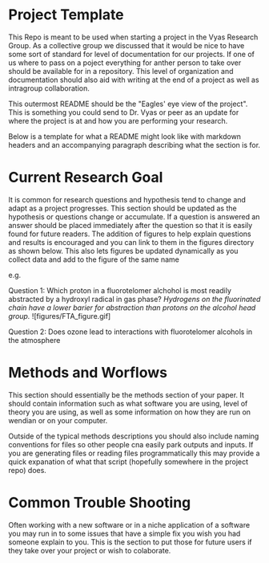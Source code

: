 # Project Template
This Repo is meant to be used when starting a project in the Vyas Research Group. As a collective group we discussed that it would be nice to have some sort of standard for level of documentation for our projects. If one of us where to pass on a poject everything for anther person to take over should be available for in a repository. This level of organization and documentation should also aid with writing at the end of a project as well as intragroup collaboration.

This outermost README should be the "Eagles' eye view of the project". This is something you could send to Dr. Vyas or peer as an update for where the project is at and how you are performing your research. 

Below is a template for what a README might look like with markdown headers and an accompanying paragraph describing what the section is for.

# Current Research Goal

It is common for research questions and hypothesis tend to change and adapt as a project progresses. This section should be updated as the hypothesis or questions change or accumulate. If a question is answered an answer should be placed immediately after the question so that it is easily found for future readers. The addition of figures to help explain questions and results is encouraged and you can link to them in the figures directory as shown below. This also lets figures be updated dynamically as you collect data and add to the figure of the same name

e.g.

Question 1: Which proton in a fluorotelomer alchohol is most readily abstracted by a hydroxyl radical in gas phase?
*Hydrogens on the fluorinated chain have a lower barier for abstraction than protons on the alcohol head group.*
![figures/FTA_figure.gif]

Question 2: Does ozone lead to interactions with fluorotelomer alcohols in the atmosphere

# Methods and Worflows

This section should essentially be the methods section of your paper. It should contain information such as what software you are using, level of theory you are using, as well as some information on how they are run on wendian or on your computer. 

Outside of the typical methods descriptions you should also include naming conventions for files so other people cna easily park outputs and inputs. If you are generating files or reading files programmatically this may provide a quick expanation of what that script (hopefully somewhere in the project repo) does.

# Common Trouble Shooting

Often working with a new software or in a niche application of a software you may run in to some issues that have a simple fix you wish you had someone explain to you. This is the section to put those for future users if they take over your project or wish to colaborate.